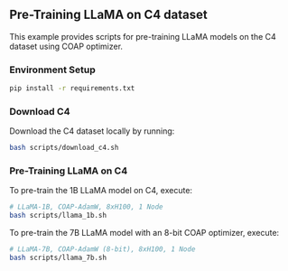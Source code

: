 ## Pre-Training LLaMA on C4 dataset

This example provides scripts for pre-training LLaMA models on the C4 dataset using COAP optimizer.


### Environment Setup

```bash
pip install -r requirements.txt
```


### Download C4
Download the C4 dataset locally by running:

```bash
bash scripts/download_c4.sh
```


### Pre-Training LLaMA on C4

To pre-train the 1B LLaMA model on C4, execute:

```bash
# LLaMA-1B, COAP-AdamW, 8xH100, 1 Node
bash scripts/llama_1b.sh
```

To pre-train the 7B LLaMA model with an 8-bit COAP optimizer, execute:

```bash
# LLaMA-7B, COAP-AdamW (8-bit), 8xH100, 1 Node
bash scripts/llama_7b.sh
```
